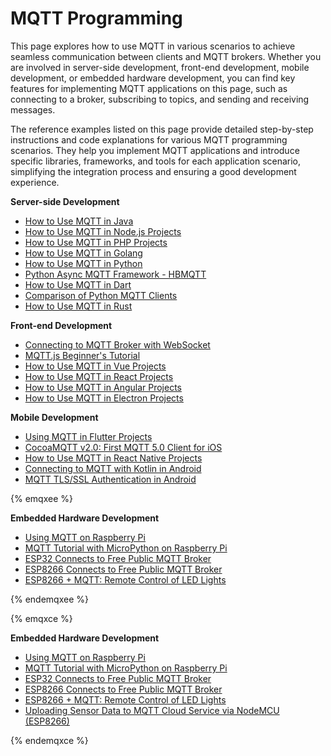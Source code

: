 # MQTT Programming

This page explores how to use MQTT in various scenarios to achieve seamless communication between clients and MQTT brokers. Whether you are involved in server-side development, front-end development, mobile development, or embedded hardware development, you can find key features for implementing MQTT applications on this page, such as connecting to a broker, subscribing to topics, and sending and receiving messages.

The reference examples listed on this page provide detailed step-by-step instructions and code explanations for various MQTT programming scenarios. They help you implement MQTT applications and introduce specific libraries, frameworks, and tools for each application scenario, simplifying the integration process and ensuring a good development experience.

**Server-side Development**

- [How to Use MQTT in Java](https://www.emqx.com/en/blog/how-to-use-mqtt-in-java)
- [How to Use MQTT in Node.js Projects](https://www.emqx.com/en/blog/how-to-use-mqtt-in-nodejs)
- [How to Use MQTT in PHP Projects](https://www.emqx.com/en/blog/how-to-use-mqtt-in-php)
- [How to Use MQTT in Golang](https://www.emqx.com/en/blog/how-to-use-mqtt-in-golang)
- [How to Use MQTT in Python](https://www.emqx.com/en/blog/how-to-use-mqtt-in-python)
- [Python Async MQTT Framework - HBMQTT](https://www.emqx.com/en/blog/python-async-mqtt-client-hbmqtt)
- [How to Use MQTT in Dart](https://www.emqx.com/en/blog/how-to-use-mqtt-in-dart)
- [Comparison of Python MQTT Clients](https://www.emqx.com/en/blog/comparison-of-python-mqtt-client)
- [How to Use MQTT in Rust](https://www.emqx.com/en/blog/how-to-use-mqtt-in-rust)

**Front-end Development**

- [Connecting to MQTT Broker with WebSocket](https://www.emqx.com/en/blog/connect-to-mqtt-broker-with-websocket)
- [MQTT.js Beginner's Tutorial](https://www.emqx.com/en/blog/mqtt-js-tutorial)
- [How to Use MQTT in Vue Projects](https://www.emqx.com/en/blog/how-to-use-mqtt-in-vue)
- [How to Use MQTT in React Projects](https://www.emqx.com/en/blog/how-to-use-mqtt-in-react)
- [How to Use MQTT in Angular Projects](https://www.emqx.com/en/blog/how-to-use-mqtt-in-angular)
- [How to Use MQTT in Electron Projects](https://www.emqx.com/en/blog/how-to-use-mqtt-in-electron)

**Mobile Development**

- [Using MQTT in Flutter Projects](https://www.emqx.com/en/blog/using-mqtt-in-flutter)
- [CocoaMQTT v2.0: First MQTT 5.0 Client for iOS](https://www.emqx.com/en/blog/ios-mqtt5-client)
- [How to Use MQTT in React Native Projects](https://www.emqx.com/en/blog/how-to-use-mqtt-in-react-native)
- [Connecting to MQTT with Kotlin in Android](https://www.emqx.com/en/blog/android-connects-mqtt-using-kotlin)
- [MQTT TLS/SSL Authentication in Android](https://www.emqx.com/en/blog/android-mqtt-ssl-tls-authentication)

{% emqxee %}

**Embedded Hardware Development**

- [Using MQTT on Raspberry Pi](https://www.emqx.com/en/blog/use-mqtt-with-raspberry-pi)
- [MQTT Tutorial with MicroPython on Raspberry Pi](https://www.emqx.com/en/blog/micro-python-mqtt-tutorial-based-on-raspberry-pi)
- [ESP32 Connects to Free Public MQTT Broker](https://www.emqx.com/en/blog/esp32-connects-to-the-free-public-mqtt-broker)
- [ESP8266 Connects to Free Public MQTT Broker](https://www.emqx.com/en/blog/esp8266-connects-to-the-public-mqtt-broker)
- [ESP8266 + MQTT: Remote Control of LED Lights](https://www.emqx.com/en/blog/esp8266_mqtt_led)

{% endemqxee %}

{% emqxce %}

**Embedded Hardware Development**

- [Using MQTT on Raspberry Pi](https://www.emqx.com/en/blog/use-mqtt-with-raspberry-pi)
- [MQTT Tutorial with MicroPython on Raspberry Pi](https://www.emqx.com/en/blog/micro-python-mqtt-tutorial-based-on-raspberry-pi)
- [ESP32 Connects to Free Public MQTT Broker](https://www.emqx.com/en/blog/esp32-connects-to-the-free-public-mqtt-broker)
- [ESP8266 Connects to Free Public MQTT Broker](https://www.emqx.com/en/blog/esp8266-connects-to-the-public-mqtt-broker)
- [ESP8266 + MQTT: Remote Control of LED Lights](https://www.emqx.com/en/blog/esp8266_mqtt_led)
- [Uploading Sensor Data to MQTT Cloud Service via NodeMCU (ESP8266)](https://www.emqx.com/en/blog/upload-sensor-data-to-mqtt-cloud-service-via-nodemcu-esp8266)

{% endemqxce %}


